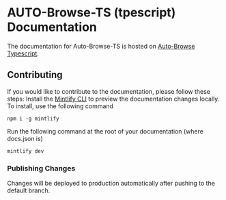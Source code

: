 # AUTO-Browse-TS (tpescript) Documentation

The documentation for Auto-Browse-TS is hosted on [Auto-Browse Typescript](https://typescript.docs.auto-browse.com/introduction).

## Contributing
If you would like to contribute to the documentation, please follow these steps:
Install the [Mintlify CLI](https://www.npmjs.com/package/mintlify) to preview the documentation changes locally. To install, use the following command

```
npm i -g mintlify
```

Run the following command at the root of your documentation (where docs.json is)

```
mintlify dev
```

### Publishing Changes

Changes will be deployed to production automatically after pushing to the default branch.
